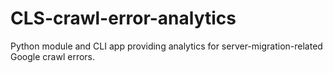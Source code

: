 # CLS-crawl-error-analytics
Python module and CLI app providing analytics for server-migration-related Google crawl errors.
